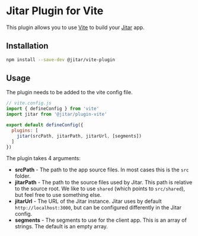 
# Jitar Plugin for Vite

This plugin allows you to use [Vite](https://vitejs.dev/) to build your [Jitar](https://jitar.dev/) app.

## Installation

```bash
npm install --save-dev @jitar/vite-plugin
```

## Usage

The plugin needs to be added to the vite config file.

```js
// vite.config.js
import { defineConfig } from 'vite'
import jitar from '@jitar/plugin-vite'

export default defineConfig({
  plugins: [
    jitar(srcPath, jitarPath, jitarUrl, [segments])
  ]
})
```

The plugin takes 4 arguments:

* **srcPath** - The path to the app source files. In most cases this is the `src` folder.
* **jitarPath** - The path to the source files used by Jitar. This path is relative to the source root. We like to use `shared` (which points to `src/shared`), but feel free to use something else.
* **jitarUrl** - The URL of the Jitar instance. Jitar uses by default `http://localhost:3000`, but can be configured differently in the Jitar config.
* **segments** - The segments to use for the client app. This is an array of strings. The default is an empty array.
